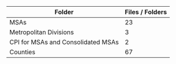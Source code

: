 | Folder                             |   Files / Folders |
|------------------------------------|-------------------|
| MSAs                               |                23 |
| Metropolitan Divisions             |                 3 |
| CPI for MSAs and Consolidated MSAs |                 2 |
| Counties                           |                67 |
